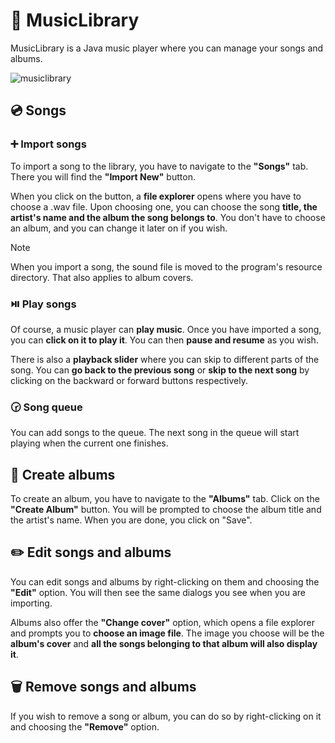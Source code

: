 # :musical_note: MusicLibrary
MusicLibrary is a Java music player where you can manage your songs and albums.

![musiclibrary](https://github.com/user-attachments/assets/9911a35d-79ea-4031-b169-67cbe078fe8d)

## :cd: Songs
### :heavy_plus_sign: Import songs
To import a song to the library, you have to navigate to the **"Songs"** tab. There you will find the **"Import New"** button.

When you click on the button, a **file explorer** opens where you have to choose a .wav file. Upon choosing one, you can choose the song **title, the artist's name and the album
the song belongs to**. You don't have to choose an album, and you can change it later on if you wish.

> [!NOTE]
> When you import a song, the sound file is moved to the program's resource directory.
> That also applies to album covers.

### :play_or_pause_button: Play songs
Of course, a music player can **play music**. Once you have imported a song, you can **click on it to play it**. You can then **pause and resume** as you wish.

There is also a **playback slider** where you can skip to different parts of the song. You can **go back to the previous song** or **skip to the next song**
by clicking on the backward or forward buttons respectively.

### :clock230: Song queue
You can add songs to the queue. The next song in the queue will start playing when the current one finishes.

## :musical_score: Create albums
To create an album, you have to navigate to the **"Albums"** tab. Click on the **"Create Album"** button. You will be prompted to choose the album title and the artist's name.
When you are done, you click on "Save".

## :pencil2: Edit songs and albums
You can edit songs and albums by right-clicking on them and choosing the **"Edit"** option. You will then see the same dialogs you see when you are importing.

Albums also offer the **"Change cover"** option, which opens a file explorer and prompts you to **choose an image file**. The image you choose will be the **album's cover**
and **all the songs belonging to that album will also display it**.

## :wastebasket: Remove songs and albums
If you wish to remove a song or album, you can do so by right-clicking on it and choosing the **"Remove"** option.
